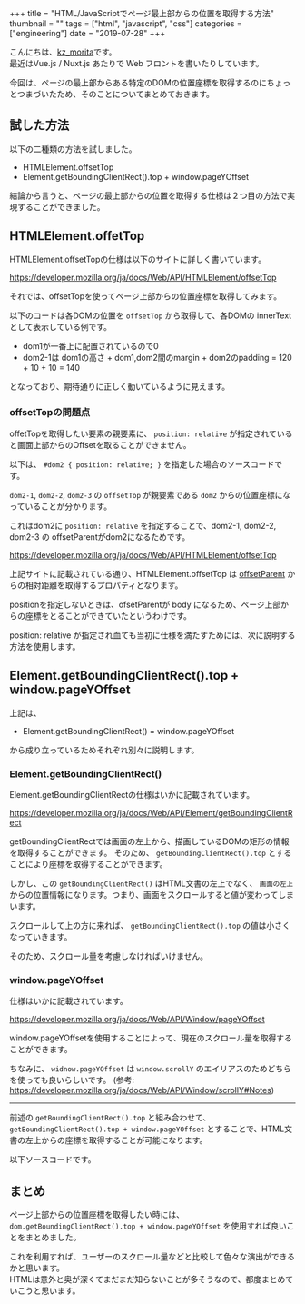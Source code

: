 +++
title = "HTML/JavaScriptでページ最上部からの位置を取得する方法"
thumbnail = ""
tags = ["html", "javascript", "css"]
categories = ["engineering"]
date = "2019-07-28"
+++

こんにちは、[kz_morita](https://twitter.com/kz_morita)です。\
最近はVue.js / Nuxt.js あたりで Web フロントを書いたりしています。

今回は、ページの最上部からある特定のDOMの位置座標を取得するのにちょっとつまづいたため、そのことについてまとめておきます。

## 試した方法

以下の二種類の方法を試しました。

- HTMLElement.offsetTop
- Element.getBoundingClientRect().top + window.pageYOffset


結論から言うと、ページの最上部からの位置を取得する仕様は２つ目の方法で実現することができました。

## HTMLElement.offetTop

HTMLElement.offsetTopの仕様は以下のサイトに詳しく書いています。

https://developer.mozilla.org/ja/docs/Web/API/HTMLElement/offsetTop

それでは、offsetTopを使ってページ上部からの位置座標を取得してみます。

以下のコードは各DOMの位置を `offsetTop` から取得して、各DOMの innerText として表示している例です。

<script async src="//jsfiddle.net/kz_morita/pactm5de/45/embed/"></script>

- dom1が一番上に配置されているので0
- dom2-1は dom1の高さ + dom1,dom2間のmargin + dom2のpadding = 120 + 10 + 10 = 140

となっており、期待通りに正しく動いているように見えます。

### offsetTopの問題点

offetTopを取得したい要素の親要素に、 `position: relative` が指定されていると画面上部からのOffsetを取ることができません。

以下は、 `#dom2 { position: relative; }` を指定した場合のソースコードです。

<script async src="//jsfiddle.net/kz_morita/pactm5de/50/embed/"></script>

`dom2-1`, `dom2-2`, `dom2-3` の `offsetTop` が親要素である `dom2` からの位置座標になっていることが分かります。

これはdom2に `position: relative` を指定することで、dom2-1, dom2-2, dom2-3 の offsetParentがdom2になるためです。

https://developer.mozilla.org/ja/docs/Web/API/HTMLElement/offsetTop

上記サイトに記載されている通り、HTMLElement.offsetTop は [offsetParent](https://developer.mozilla.org/ja/docs/Web/API/HTMLElement/offsetParent) からの相対距離を取得するプロパティとなります。

positionを指定しないときは、ofsetParentが body になるため、ページ上部からの座標をとることができていたというわけです。

position: relative が指定され血ても当初に仕様を満たすためには、次に説明する方法を使用します。

## Element.getBoundingClientRect().top + window.pageYOffset

上記は、

- Element.getBoundingClientRect()
= window.pageYOffset

から成り立っているためそれぞれ別々に説明します。

### Element.getBoundingClientRect()

Element.getBoundingClientRectの仕様はいかに記載されています。

https://developer.mozilla.org/ja/docs/Web/API/Element/getBoundingClientRect


getBoundingClientRectでは画面の左上から、描画しているDOMの矩形の情報を取得することができます。
そのため、 `getBoundingClientRect().top` とすることにより座標を取得することができます。

しかし、この `getBoundingClientRect()` はHTML文書の左上でなく、 `画面の左上` からの位置情報になります。つまり、画面をスクロールすると値が変わってしまいます。

スクロールして上の方に来れば、 `getBoundingClientRect().top` の値は小さくなっていきます。

そのため、スクロール量を考慮しなければいけません。

### window.pageYOffset

仕様はいかに記載されています。

https://developer.mozilla.org/ja/docs/Web/API/Window/pageYOffset

window.pageYOffsetを使用することによって、現在のスクロール量を取得することができます。

ちなみに、 `widnow.pageYOffset` は `window.scrollY` のエイリアスのためどちらを使っても良いらしいです。
(参考: https://developer.mozilla.org/ja/docs/Web/API/Window/scrollY#Notes)

---

前述の `getBoundingClientRect().top` と組み合わせて、 `getBoundingClientRect().top + window.pageYOffset` とすることで、HTML文書の左上からの座標を取得することが可能になります。

以下ソースコードです。

<script async src="//jsfiddle.net/kz_morita/pactm5de/68/embed/"></script>

## まとめ

ページ上部からの位置座標を取得したい時には、 `dom.getBoundingClientRect().top + window.pageYOffset` を使用すれば良いことをまとめました。

これを利用すれば、ユーザーのスクロール量などと比較して色々な演出ができるかと思います。\
HTMLは意外と奥が深くてまだまだ知らないことが多そうなので、都度まとめていこうと思います。

